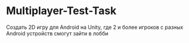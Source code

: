 # Multiplayer-Test-Task
 Создать 2D игру для Android на Unity, где 2 и более игроков с разных Android устройств смогут зайти в лобби
